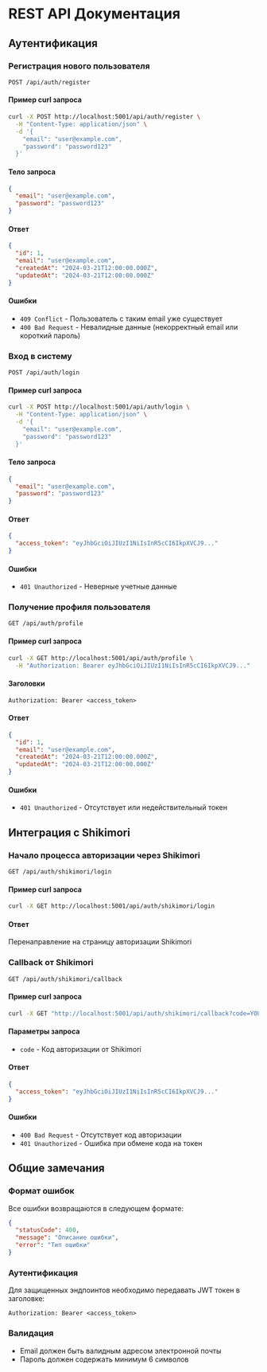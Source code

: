 # REST API Документация

## Аутентификация

### Регистрация нового пользователя
```http
POST /api/auth/register
```

#### Пример curl запроса
```bash
curl -X POST http://localhost:5001/api/auth/register \
  -H "Content-Type: application/json" \
  -d '{
    "email": "user@example.com",
    "password": "password123"
  }'
```

#### Тело запроса
```json
{
  "email": "user@example.com",
  "password": "password123"
}
```

#### Ответ
```json
{
  "id": 1,
  "email": "user@example.com",
  "createdAt": "2024-03-21T12:00:00.000Z",
  "updatedAt": "2024-03-21T12:00:00.000Z"
}
```

#### Ошибки
- `409 Conflict` - Пользователь с таким email уже существует
- `400 Bad Request` - Невалидные данные (некорректный email или короткий пароль)

### Вход в систему
```http
POST /api/auth/login
```

#### Пример curl запроса
```bash
curl -X POST http://localhost:5001/api/auth/login \
  -H "Content-Type: application/json" \
  -d '{
    "email": "user@example.com",
    "password": "password123"
  }'
```

#### Тело запроса
```json
{
  "email": "user@example.com",
  "password": "password123"
}
```

#### Ответ
```json
{
  "access_token": "eyJhbGciOiJIUzI1NiIsInR5cCI6IkpXVCJ9..."
}
```

#### Ошибки
- `401 Unauthorized` - Неверные учетные данные

### Получение профиля пользователя
```http
GET /api/auth/profile
```

#### Пример curl запроса
```bash
curl -X GET http://localhost:5001/api/auth/profile \
  -H "Authorization: Bearer eyJhbGciOiJIUzI1NiIsInR5cCI6IkpXVCJ9..."
```

#### Заголовки
```
Authorization: Bearer <access_token>
```

#### Ответ
```json
{
  "id": 1,
  "email": "user@example.com",
  "createdAt": "2024-03-21T12:00:00.000Z",
  "updatedAt": "2024-03-21T12:00:00.000Z"
}
```

#### Ошибки
- `401 Unauthorized` - Отсутствует или недействительный токен

## Интеграция с Shikimori

### Начало процесса авторизации через Shikimori
```http
GET /api/auth/shikimori/login
```

#### Пример curl запроса
```bash
curl -X GET http://localhost:5001/api/auth/shikimori/login
```

#### Ответ
Перенаправление на страницу авторизации Shikimori

### Callback от Shikimori
```http
GET /api/auth/shikimori/callback
```

#### Пример curl запроса
```bash
curl -X GET "http://localhost:5001/api/auth/shikimori/callback?code=YOUR_AUTH_CODE"
```

#### Параметры запроса
- `code` - Код авторизации от Shikimori

#### Ответ
```json
{
  "access_token": "eyJhbGciOiJIUzI1NiIsInR5cCI6IkpXVCJ9..."
}
```

#### Ошибки
- `400 Bad Request` - Отсутствует код авторизации
- `401 Unauthorized` - Ошибка при обмене кода на токен

## Общие замечания

### Формат ошибок
Все ошибки возвращаются в следующем формате:
```json
{
  "statusCode": 400,
  "message": "Описание ошибки",
  "error": "Тип ошибки"
}
```

### Аутентификация
Для защищенных эндпоинтов необходимо передавать JWT токен в заголовке:
```
Authorization: Bearer <access_token>
```

### Валидация
- Email должен быть валидным адресом электронной почты
- Пароль должен содержать минимум 6 символов 